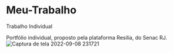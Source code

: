 # Meu-Trabalho
Trabalho Individual

Portfólio individual, proposto pela plataforma Resilia, do Senac RJ.
![Captura de tela 2022-09-08 231721](https://user-images.githubusercontent.com/112995111/193426392-2d9d7925-7722-4aa8-b199-9033c2bad906.png)

